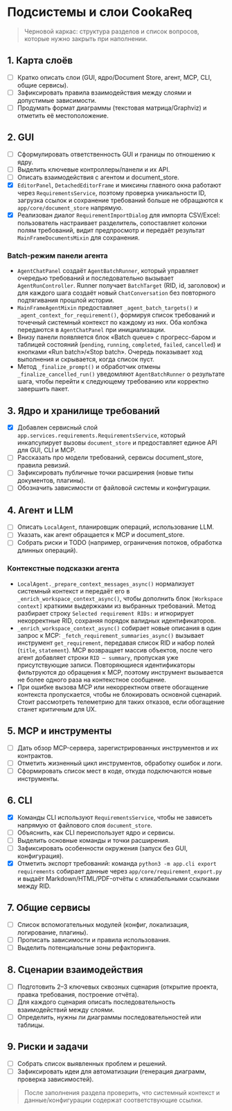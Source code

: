 # Подсистемы и слои CookaReq

> Черновой каркас: структура разделов и список вопросов, которые нужно закрыть при наполнении.

## 1. Карта слоёв
- [ ] Кратко описать слои (GUI, ядро/Document Store, агент, MCP, CLI, общие сервисы).
- [ ] Зафиксировать правила взаимодействия между слоями и допустимые зависимости.
- [ ] Продумать формат диаграммы (текстовая матрица/Graphviz) и отметить её местоположение.

## 2. GUI
- [ ] Сформулировать ответственность GUI и границы по отношению к ядру.
- [ ] Выделить ключевые контроллеры/панели и их API.
- [ ] Описать взаимодействия с агентом и document_store.
- [x] `EditorPanel`, `DetachedEditorFrame` и миксины главного окна работают через
      `RequirementsService`, поэтому проверка уникальности ID, загрузка ссылок и
      сохранение требований больше не обращаются к `app/core/document_store`
      напрямую.
- [x] Реализован диалог `RequirementImportDialog` для импорта CSV/Excel: пользователь настраивает разделитель, сопоставляет колонки полям требований, видит предпросмотр и передаёт результат `MainFrameDocumentsMixin` для сохранения.

### Batch-режим панели агента

- `AgentChatPanel` создаёт `AgentBatchRunner`, который управляет очередью
  требований и последовательно вызывает `AgentRunController`. Runner получает
  `BatchTarget` (RID, id, заголовок) и для каждого шага создаёт новый
  `ChatConversation` без повторного подтягивания прошлой истории.
- `MainFrameAgentMixin` предоставляет `_agent_batch_targets()` и
  `_agent_context_for_requirement()`, формируя список требований и точечный
  системный контекст по каждому из них. Оба колбэка передаются в
  `AgentChatPanel` при инициализации.
- Внизу панели появляется блок «Batch queue» с прогресс-баром и таблицей
  состояний (`pending`, `running`, `completed`, `failed`, `cancelled`) и
  кнопками «Run batch»/«Stop batch». Очередь показывает ход выполнения и
  скрывается, когда список пуст.
- Метод `_finalize_prompt()` и обработчик отмены `_finalize_cancelled_run()`
  уведомляют `AgentBatchRunner` о результате шага, чтобы перейти к следующему
  требованию или корректно завершить пакет.

## 3. Ядро и хранилище требований
- [x] Добавлен сервисный слой `app.services.requirements.RequirementsService`, который инкапсулирует вызовы `document_store` и предоставляет единое API для GUI, CLI и MCP.
- [ ] Рассказать про модели требований, сервисы document_store, правила ревизий.
- [ ] Зафиксировать публичные точки расширения (новые типы документов, плагины).
- [ ] Обозначить зависимости от файловой системы и конфигурации.

## 4. Агент и LLM
- [ ] Описать `LocalAgent`, планировщик операций, использование LLM.
- [ ] Указать, как агент обращается к MCP и document_store.
- [ ] Собрать риски и TODO (например, ограничения потоков, обработка длинных операций).

### Контекстные подсказки агента

- `LocalAgent._prepare_context_messages_async()` нормализует системный контекст и
  передаёт его в `_enrich_workspace_context_async()`, чтобы дополнить блок
  `[Workspace context]` краткими выдержками из выбранных требований. Метод
  разбирает строку `Selected requirement RIDs:` и игнорирует некорректные RID,
  сохраняя порядок валидных идентификаторов.
- `_enrich_workspace_context_async()` собирает новые описания в один запрос к
  MCP: `_fetch_requirement_summaries_async()` вызывает инструмент
  `get_requirement`, передавая список RID и набор полей (`title`, `statement`).
  MCP возвращает массив объектов, после чего агент добавляет строки `RID —
  summary`, пропуская уже присутствующие записи. Повторяющиеся идентификаторы
  фильтруются до обращения к MCP, поэтому инструмент вызывается не более одного
  раза на контекстное сообщение.
- При ошибке вызова MCP или некорректном ответе обогащение контекста
  пропускается, чтобы не блокировать основной сценарий. Стоит рассмотреть
  телеметрию для таких отказов, если обогащение станет критичным для UX.

## 5. MCP и инструменты
- [ ] Дать обзор MCP-сервера, зарегистрированных инструментов и их контрактов.
- [ ] Отметить жизненный цикл инструментов, обработку ошибок и логи.
- [ ] Сформировать список мест в коде, откуда подключаются новые инструменты.

## 6. CLI
- [x] Команды CLI используют `RequirementsService`, чтобы не зависеть напрямую от файлового слоя `document_store`.
- [ ] Объяснить, как CLI переиспользует ядро и сервисы.
- [ ] Выделить основные команды и точки расширения.
- [ ] Зафиксировать особенности окружения (запуск без GUI, конфигурация).
- [x] Отметить экспорт требований: команда `python3 -m app.cli export requirements` собирает данные через
      `app/core/requirement_export.py` и выдаёт Markdown/HTML/PDF-отчёты с кликабельными ссылками между RID.

## 7. Общие сервисы
- [ ] Список вспомогательных модулей (конфиг, локализация, логирование, плагины).
- [ ] Прописать зависимости и правила использования.
- [ ] Выделить потенциальные зоны рефакторинга.

## 8. Сценарии взаимодействия
- [ ] Подготовить 2–3 ключевых сквозных сценария (открытие проекта, правка требования, построение отчёта).
- [ ] Для каждого сценария описать последовательность взаимодействий между слоями.
- [ ] Определить, нужны ли диаграммы последовательностей или таблицы.

## 9. Риски и задачи
- [ ] Собрать список выявленных проблем и решений.
- [ ] Зафиксировать идеи для автоматизации (генерация диаграмм, проверка зависимостей).

> После заполнения раздела проверить, что системный контекст и данные/конфигурации содержат соответствующие ссылки.
